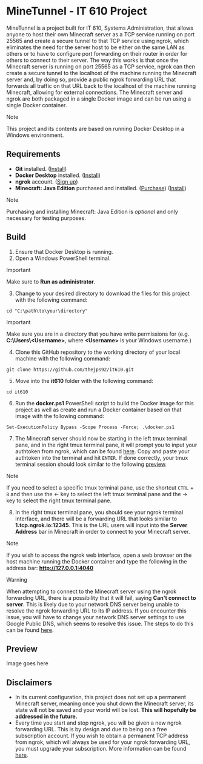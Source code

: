 # **MineTunnel - IT 610 Project**

MineTunnel is a project built for IT 610, Systems Administration, that allows anyone to host their own Minecraft server as a TCP service running on port 25565 and create a secure tunnel to that TCP service using ngrok, which eliminates the need for the server host to be either on the same LAN as others or to have to configure port forwarding on their router in order for others to connect to their server. The way this works is that once the Minecraft server is running on port 25565 as a TCP service, ngrok can then create a secure tunnel to the localhost of the machine running the Minecraft server and, by doing so, provide a public ngrok forwarding URL that forwards all traffic on that URL back to the localhost of the machine running Minecraft, allowing for external connections. The Minecraft server and ngrok are both packaged in a single Docker image and can be run using a single Docker container.

> [!NOTE]
> This project and its contents are based on running Docker Desktop in a Windows environment.

## Requirements

- **Git** installed. ([Install](https://git-scm.com/download/win))
- **Docker Desktop** installed. ([Install](https://docs.docker.com/desktop/install/windows-install/))
- **ngrok** account. ([Sign up](https://dashboard.ngrok.com/signup))
- **Minecraft: Java Edition** purchased and installed. ([Purchase](https://www.minecraft.net/en-us/store/minecraft-java-bedrock-edition-pc)) ([Install](https://www.minecraft.net/en-us/download))

> [!NOTE]
> Purchasing and installing Minecraft: Java Edition is *optional* and only necessary for testing purposes.

## Build

1. Ensure that Docker Desktop is running.
2. Open a Windows PowerShell terminal.

> [!IMPORTANT]
> Make sure to **Run as administrator**.

3. Change to your desired directory to download the files for this project with the following command:
```
cd "C:\path\to\your\directory"
```

> [!IMPORTANT]
> Make sure you are in a directory that you have write permissions for (e.g. **C:\Users\\\<Username>**, where **\<Username>** is your Windows username.)

4. Clone this GitHub repository to the working directory of your local machine with the following command:
```
git clone https://github.com/thejps92/it610.git
```

5. Move into the **it610** folder with the following command:
```
cd it610
```

6. Run the **docker.ps1** PowerShell script to build the Docker image for this project as well as create and run a Docker container based on that image with the following command:
```
Set-ExecutionPolicy Bypass -Scope Process -Force; .\docker.ps1
```

7. The Minecraft server should now be starting in the left tmux terminal pane, and in the right tmux terminal pane, it will prompt you to input your authtoken from ngrok, which can be found [here](https://dashboard.ngrok.com/get-started/your-authtoken). Copy and paste your authtoken into the terminal and hit `ENTER`. If done correctly, your tmux terminal session should look similar to the following [preview](#preview).

> [!NOTE]
> If you need to select a specific tmux terminal pane, use the shortcut `CTRL` + `B` and then use the &larr; key to select the left tmux terminal pane and the &rarr; key to select the right tmux terminal pane.

8. In the right tmux terminal pane, you should see your ngrok terminal interface, and there will be a forwarding URL that looks similar to **1.tcp.ngrok.io:12345**. This is the URL users will input into the **Server Address** bar in Minecraft in order to connect to your Minecraft server.

> [!NOTE]
> If you wish to access the ngrok web interface, open a web browser on the host machine running the Docker container and type the following in the address bar: **http://127.0.0.1:4040**

> [!WARNING]
> When attempting to connect to the Minecraft server using the ngrok forwarding URL, there is a possibility that it will fail, saying **Can't connect to server**. This is likely due to your network DNS server being unable to resolve the ngrok forwarding URL to its IP address. If you encounter this issue, you will have to change your network DNS server settings to use Google Public DNS, which seems to resolve this issue. The steps to do this can be found [here](https://developers.google.com/speed/public-dns/docs/using#windows).

## Preview

Image goes here

## Disclaimers

- In its current configuration, this project does not set up a permanent Minecraft server, meaning once you shut down the Minecraft server, its state will not be saved and your world will be lost. **This will hopefully be addressed in the future.**
- Every time you start and stop ngrok, you will be given a new ngrok forwarding URL. This is by design and due to being on a free subscription account. If you wish to obtain a permanent TCP address from ngrok, which will always be used for your ngrok forwarding URL, you must upgrade your subscription. More information can be found [here](https://ngrok.com/docs/tcp/#tcp-addresses).